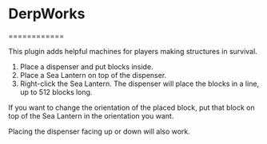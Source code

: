 # DerpWorks
============

This plugin adds helpful machines for players making structures in survival.

1. Place a dispenser and put blocks inside.
2. Place a Sea Lantern on top of the dispenser.
3. Right-click the Sea Lantern. The dispenser will place the blocks in a line, up to 512 blocks long.

If you want to change the orientation of the placed block, put that block on top of the Sea Lantern in the orientation you want.

Placing the dispenser facing up or down will also work.
